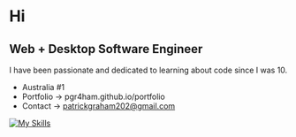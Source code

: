 Hi 
======================

Web + Desktop Software Engineer
-------------

I have been passionate and dedicated to learning about code since I was 10.

* Australia #1
* Portfolio -> pgr4ham.github.io/portfolio
* Contact -> patrickgraham202@gmail.com

[![My Skills](https://skillicons.dev/icons?i=c,cs,cpp,dotnet,html,css,js,react,java,lua,py)](https://skillicons.dev)
